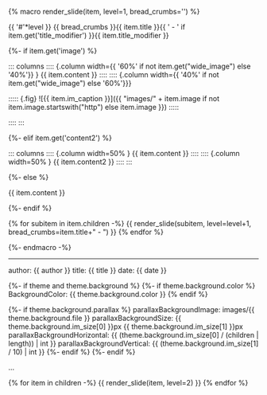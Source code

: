 {% macro render_slide(item, level=1, bread_crumbs='') %}

{{ '#'*level }} {{ bread_crumbs }}{{ item.title }}{{ ' - ' if item.get('title_modifier') }}{{ item.title_modifier }}

{%- if item.get('image') %}

::: columns
:::: {.column width={{ '60%' if not item.get("wide_image") else '40%'}} }
{{ item.content }}
::::
:::: {.column width={{ '40%' if not item.get("wide_image") else '60%'}}}

::::: {.fig}
![{{ item.im_caption }}]({{ "images/" + item.image if not item.image.startswith("http") else item.image }})
:::::

::::
:::

{%- elif item.get('content2') %}

::: columns
:::: {.column width=50% }
{{ item.content }}
::::
:::: {.column width=50% }
{{ item.content2 }}
::::
:::

{%- else %}

{{ item.content }}

{%- endif %}

{% for subitem in item.children -%}
{{ render_slide(subitem, level=level+1, bread_crumbs=item.title+" - ") }}
{% endfor %}

{%- endmacro -%}

---
author: {{ author }}
title: {{ title }}
date: {{ date }}

{%- if theme and theme.background %}
{%- if theme.background.color %}
BackgroundColor: {{  theme.background.color }}
{% endif %}

{%- if theme.background.parallax %}
parallaxBackgroundImage: images/{{ theme.background.file }}
parallaxBackgroundSize: {{ theme.background.im_size[0] }}px {{ theme.background.im_size[1] }}px
parallaxBackgroundHorizontal: {{ (theme.background.im_size[0] / (children | length)) | int }}
parallaxBackgroundVertical:  {{ (theme.background.im_size[1] / 10) | int }}
{%- endif %}
{%- endif %}

...

{% for item in children -%}
{{ render_slide(item, level=2) }}
{% endfor %}
